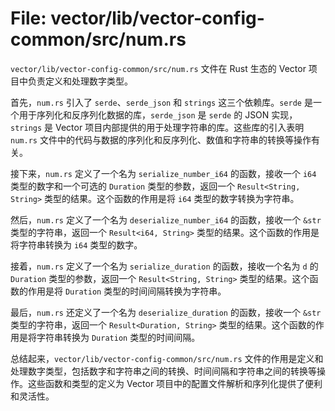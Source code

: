 # File: vector/lib/vector-config-common/src/num.rs

`vector/lib/vector-config-common/src/num.rs` 文件在 Rust 生态的 Vector 项目中负责定义和处理数字类型。

首先，`num.rs` 引入了 `serde`、`serde_json` 和 `strings` 这三个依赖库。`serde` 是一个用于序列化和反序列化数据的库，`serde_json` 是 `serde` 的 JSON 实现，`strings` 是 Vector 项目内部提供的用于处理字符串的库。这些库的引入表明 `num.rs` 文件中的代码与数据的序列化和反序列化、数值和字符串的转换等操作有关。

接下来，`num.rs` 定义了一个名为 `serialize_number_i64` 的函数，接收一个 `i64` 类型的数字和一个可选的 `Duration` 类型的参数，返回一个 `Result<String, String>` 类型的结果。这个函数的作用是将 `i64` 类型的数字转换为字符串。

然后，`num.rs` 定义了一个名为 `deserialize_number_i64` 的函数，接收一个 `&str` 类型的字符串，返回一个 `Result<i64, String>` 类型的结果。这个函数的作用是将字符串转换为 `i64` 类型的数字。

接着，`num.rs` 定义了一个名为 `serialize_duration` 的函数，接收一个名为 `d` 的 `Duration` 类型的参数，返回一个 `Result<String, String>` 类型的结果。这个函数的作用是将 `Duration` 类型的时间间隔转换为字符串。

最后，`num.rs` 还定义了一个名为 `deserialize_duration` 的函数，接收一个 `&str` 类型的字符串，返回一个 `Result<Duration, String>` 类型的结果。这个函数的作用是将字符串转换为 `Duration` 类型的时间间隔。

总结起来，`vector/lib/vector-config-common/src/num.rs` 文件的作用是定义和处理数字类型，包括数字和字符串之间的转换、时间间隔和字符串之间的转换等操作。这些函数和类型的定义为 Vector 项目中的配置文件解析和序列化提供了便利和灵活性。

